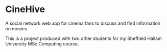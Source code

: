 # CineHive
A social network web app for cinema fans to discuss and find information on movies.

This is a project produced with two other students for my Sheffield Hallam University MSc Computing course.
